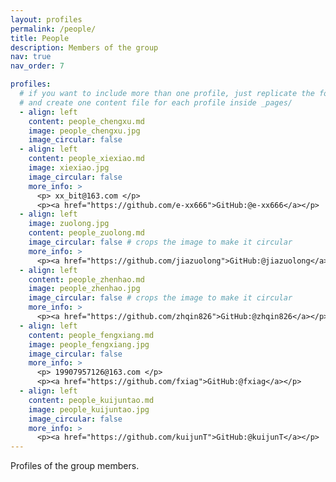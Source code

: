```yaml
---
layout: profiles
permalink: /people/
title: People
description: Members of the group
nav: true
nav_order: 7

profiles:
  # if you want to include more than one profile, just replicate the following block
  # and create one content file for each profile inside _pages/
  - align: left
    content: people_chengxu.md
    image: people_chengxu.jpg
    image_circular: false
  - align: left
    content: people_xiexiao.md
    image: xiexiao.jpg
    image_circular: false
    more_info: >
      <p> xx_bit@163.com </p>
      <p><a href="https://github.com/e-xx666">GitHub:@e-xx666</a></p>
  - align: left
    image: zuolong.jpg
    content: people_zuolong.md
    image_circular: false # crops the image to make it circular
    more_info: >
      <p><a href="https://github.com/jiazuolong">GitHub:@jiazuolong</a></p>
  - align: left
    content: people_zhenhao.md
    image: people_zhenhao.jpg
    image_circular: false # crops the image to make it circular
    more_info: >
      <p><a href="https://github.com/zhqin826">GitHub:@zhqin826</a></p>
  - align: left
    content: people_fengxiang.md
    image: people_fengxiang.jpg
    image_circular: false
    more_info: >
      <p> 19907957126@163.com </p>
      <p><a href="https://github.com/fxiag">GitHub:@fxiag</a></p>
  - align: left
    content: people_kuijuntao.md
    image: people_kuijuntao.jpg
    image_circular: false
    more_info: >
      <p><a href="https://github.com/kuijunT">GitHub:@kuijunT</a></p>
---
```


Profiles of the group members.

